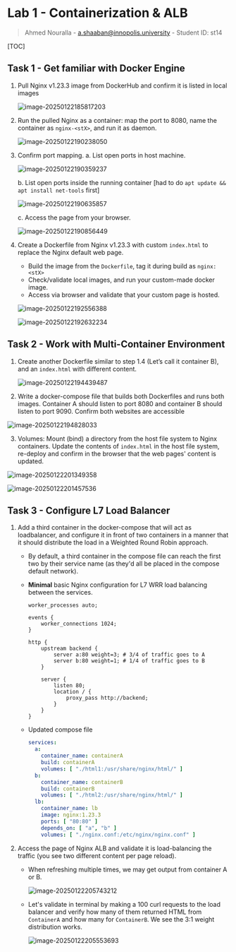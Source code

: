 # Lab 1 - Containerization & ALB

> Ahmed Nouralla - a.shaaban@innopolis.university - Student ID: st14

[TOC]

## Task 1 - Get familiar with Docker Engine

1. Pull Nginx v1.23.3 image from DockerHub and confirm it is listed in local images

   ![image-20250122185817203](https://i.imgur.com/meVAO18.png)

2. Run the pulled Nginx as a container: map the port to 8080, name the container as `nginx-<stX>`, and run it as daemon.

   ![image-20250122190238050](https://i.imgur.com/KO7rzVr.png)

3. Confirm port mapping.
   a. List open ports in host machine.

   ![image-20250122190359237](https://i.imgur.com/HMaGA3W.png)

   b. List open ports inside the running container [had to do `apt update && apt install net-tools` first]

   ![image-20250122190635857](https://i.imgur.com/ntmlLkp.png)

   c. Access the page from your browser.

   ![image-20250122190856449](https://i.imgur.com/8mJhMuY.png)

4. Create a Dockerfile from Nginx v1.23.3 with custom `index.html` to replace the Nginx default web page.

   - Build the image from the `Dockerfile`, tag it during build as `nginx:<stX>`
   - Check/validate local images, and run your custom-made docker image.
   - Access via browser and validate that your custom page is hosted.

   ![image-20250122192556388](https://i.imgur.com/Gtk2xES.png)

   ![image-20250122192632234](https://i.imgur.com/UnAXJbx.png)

## Task 2 - Work with Multi-Container Environment

1. Create another Dockerfile similar to step 1.4 (Let’s call it container B), and an `index.html` with different content.

   ![image-20250122194439487](https://i.imgur.com/Bv0cyw5.png)

2. Write a docker-compose file that builds both Dockerfiles and runs both images. Container A should listen to port 8080 and container B should listen to port 9090. Confirm both websites are accessible

  ![image-20250122194828033](https://i.imgur.com/kIFxyzM.png)

3. Volumes: Mount (bind) a directory from the host file system to Nginx containers. Update the contents of `index.html` in the host file system, re-deploy and confirm in the browser that the web pages' content is updated.

  ![image-20250122201349358](https://i.imgur.com/KH5fTGz.png)

  ![image-20250122201457536](https://i.imgur.com/bzA9R7I.png)

## Task 3 - Configure L7 Load Balancer

1. Add a third container in the docker-compose that will act as loadbalancer, and configure it in front of two containers in a manner that it should distribute the load in a Weighted Round Robin approach.

   - By default, a third container in the compose file can reach the first two by their service name (as they'd all be placed in the compose default network).

   - **Minimal** basic Nginx configuration for L7 WRR load balancing between the services.

     ```nginx
     worker_processes auto;
     
     events {
         worker_connections 1024;
     }
     
     http {
         upstream backend {
             server a:80 weight=3; # 3/4 of traffic goes to A
             server b:80 weight=1; # 1/4 of traffic goes to B
         }
     
         server {
             listen 80;
             location / {
                 proxy_pass http://backend;
             }
         }
     }
     ```

   - Updated compose file

     ```yaml
     services:
       a:
         container_name: containerA
         build: containerA
         volumes: [ "./html1:/usr/share/nginx/html/" ]
       b:
         container_name: containerB
         build: containerB
         volumes: [ "./html2:/usr/share/nginx/html/" ]
       lb:
         container_name: lb
         image: nginx:1.23.3
         ports: [ "80:80" ]
         depends_on: [ "a", "b" ]
         volumes: [ "./nginx.conf:/etc/nginx/nginx.conf" ]
     ```

2. Access the page of Nginx ALB and validate it is load-balancing the traffic (you see two different
   content per page reload).

   - When refreshing multiple times, we may get output from container A or B.

     ![image-20250122205743212](https://i.imgur.com/7DAjZE2.png)

   - Let's validate in terminal by making a 100 curl requests to the load balancer and verify how many of them returned HTML from `ContainerA` and how many for `ContainerB`. We see the 3:1 weight distribution works.

     ![image-20250122205553693](https://i.imgur.com/UXRJz10.png)
